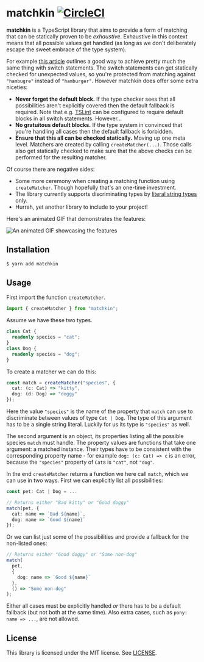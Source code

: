 # matchkin [![CircleCI](https://circleci.com/gh/jviide/matchkin.svg?style=shield)](https://circleci.com/gh/jviide/matchkin)

**matchkin** is a TypeScript library that aims to provide a form of matching that can be statically proven to be _exhaustive_. Exhaustive in this context means that all possible values get handled (as long as we don't deliberately escape the sweet embrace of the type system).

For example [this article](http://ideasintosoftware.com/exhaustive-switch-in-typescript/) outlines a good way to achieve pretty much the same thing with switch statements. The switch statements can get statically checked for unexpected values, so you're protected from matching against `"hambugre"` instead of `"hamburger"`. However matchkin does offer some extra niceties:

- **Never forget the default block.** If the type checker sees that all possibilities aren't explicitly covered then the default fallback is required. Note that e.g. [TSLint](https://palantir.github.io/tslint/) can be configured to require default blocks in all switch statements. However...
- **No gratuitous default blocks.** If the type system in convinced that you're handling all cases then the default fallback is forbidden.
- **Ensure that this all can be checked statically.** Moving up one meta level. Matchers are created by calling `createMatcher(...)`. Those calls also get statically checked to make sure that the above checks can be performed for the resulting matcher.

Of course there are negative sides:

- Some more ceremony when creating a matching function using `createMatcher`. Though hopefully that's an one-time investment.
- The library currently supports discriminating types by [literal string types](https://www.typescriptlang.org/docs/handbook/advanced-types.html#discriminated-unions) only.
- Hurrah, yet another library to include to your project!

Here's an animated GIF that demonstrates the features:

![An animated GIF showcasing the features](https://user-images.githubusercontent.com/19776768/47261592-06189200-d4db-11e8-8c7d-b4c8d7efbe3e.gif)

## Installation

```sh
$ yarn add matchkin
```

## Usage

First import the function `createMatcher`.

```ts
import { createMatcher } from "matchkin";
```

Assume we have these two types.

```ts
class Cat {
  readonly species = "cat";
}
class Dog {
  readonly species = "dog";
}
```

To create a matcher we can do this:

```ts
const match = createMatcher("species", {
  cat: (c: Cat) => "kitty",
  dog: (d: Dog) => "doggy"
});
```

Here the value `"species"` is the name of the property that `match` can use to discriminate between values of type `Cat | Dog`. The type of this argument has to be a single string literal. Luckily for us its type is `"species"` as well.

The second argument is an object, its properties listing all the possible species `match` must handle. The property values are functions that take one argument: a matched instance. Their types have to be consistent with the corresponding property name - for example `dog: (c: Cat) => c` is an error, because the `"species"` property of `Cat`s is `"cat"`, not `"dog"`.

In the end `createMatcher` returns a function we here call `match`, which we can use in two ways. First we can explicitly list all possibilities:

```ts
const pet: Cat | Dog = ...

// Returns either "Bad kitty" or "Good doggy"
match(pet, {
  cat: name => `Bad ${name}`,
  dog: name => `Good ${name}`
});
```

Or we can list just some of the possibilities and provide a fallback for the non-listed ones:

```ts
// Returns either "Good doggy" or "Some non-dog"
match(
  pet,
  {
    dog: name => `Good ${name}`
  },
  () => "Some non-dog"
);
```

Either all cases must be explicitly handled _or_ there has to be a default fallback (but not both at the same time). Also extra cases, such as `pony: name => ...`, are not allowed.

## License

This library is licensed under the MIT license. See [LICENSE](./LICENSE).
